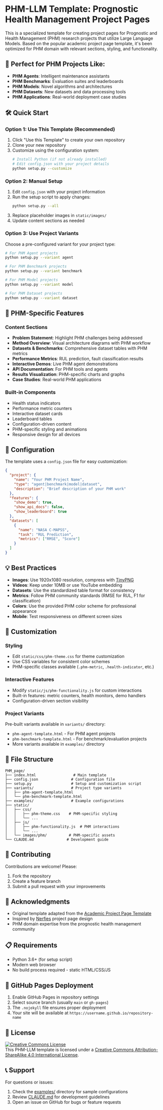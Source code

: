 # PHM-LLM Template: Prognostic Health Management Project Pages

This is a specialized template for creating project pages for Prognostic and Health Management (PHM) research projects that utilize Large Language Models. Based on the popular academic project page template, it's been optimized for PHM domain with relevant sections, styling, and functionality.


## 🚀 Perfect for PHM Projects Like:
- **PHM Agents**: Intelligent maintenance assistants
- **PHM Benchmarks**: Evaluation suites and leaderboards
- **PHM Models**: Novel algorithms and architectures
- **PHM Datasets**: New datasets and data processing tools
- **PHM Applications**: Real-world deployment case studies



## 🛠️ Quick Start

### Option 1: Use This Template (Recommended)
1. Click "Use this Template" to create your own repository
2. Clone your new repository
3. Customize using the configuration system:
   ```bash
   # Install Python (if not already installed)
   # Edit config.json with your project details
   python setup.py --customize
   ```

### Option 2: Manual Setup
1. Edit `config.json` with your project information
2. Run the setup script to apply changes:
   ```bash
   python setup.py --all
   ```
3. Replace placeholder images in `static/images/`
4. Update content sections as needed

### Option 3: Use Project Variants
Choose a pre-configured variant for your project type:
```bash
# For PHM Agent projects
python setup.py --variant agent

# For PHM Benchmark projects  
python setup.py --variant benchmark

# For PHM Model projects
python setup.py --variant model

# For PHM Dataset projects
python setup.py --variant dataset
```

## 🎯 PHM-Specific Features

### Content Sections
- **Problem Statement**: Highlight PHM challenges being addressed
- **Method Overview**: Visual architecture diagrams with PHM workflow
- **Datasets & Benchmarks**: Comprehensive dataset tables with PHM metrics
- **Performance Metrics**: RUL prediction, fault classification results
- **Interactive Demos**: Live PHM agent demonstrations
- **API Documentation**: For PHM tools and agents
- **Results Visualization**: PHM-specific charts and graphs
- **Case Studies**: Real-world PHM applications

### Built-in Components
- Health status indicators
- Performance metric counters
- Interactive dataset cards
- Leaderboard tables
- Configuration-driven content
- PHM-specific styling and animations
- Responsive design for all devices

## 📝 Configuration

The template uses a `config.json` file for easy customization:

```json
{
  "project": {
    "name": "Your PHM Project Name",
    "type": "agent|benchmark|model|dataset",
    "description": "Brief description of your PHM work"
  },
  "features": {
    "show_demo": true,
    "show_api_docs": false,
    "show_leaderboard": true
  },
  "datasets": [
    {
      "name": "NASA C-MAPSS",
      "task": "RUL Prediction",
      "metrics": ["RMSE", "Score"]
    }
  ]
}
```

## 💡 Best Practices

- **Images**: Use 1920x1080 resolution, compress with [TinyPNG](https://tinypng.com)
- **Videos**: Keep under 10MB or use YouTube embedding
- **Datasets**: Use the standardized table format for consistency
- **Metrics**: Follow PHM community standards (RMSE for RUL, F1 for classification)
- **Colors**: Use the provided PHM color scheme for professional appearance
- **Mobile**: Test responsiveness on different screen sizes

## 🎨 Customization

### Styling
- Edit `static/css/phm-theme.css` for theme customization
- Use CSS variables for consistent color schemes
- PHM-specific classes available (`.phm-metric`, `.health-indicator`, etc.)

### Interactive Features
- Modify `static/js/phm-functionality.js` for custom interactions
- Built-in features: metric counters, health monitors, demo handlers
- Configuration-driven section visibility

### Project Variants
Pre-built variants available in `variants/` directory:
- `phm-agent-template.html` - For PHM agent projects
- `phm-benchmark-template.html` - For benchmark/evaluation projects
- More variants available in `examples/` directory

## 📁 File Structure

```
PHM_page/
├── index.html                 # Main template
├── config.json               # Configuration file
├── setup.py                  # Setup and customization script
├── variants/                 # Project type variants
│   ├── phm-agent-template.html
│   └── phm-benchmark-template.html
├── examples/                 # Example configurations
├── static/
│   ├── css/
│   │   ├── phm-theme.css    # PHM-specific styling
│   │   └── ...
│   ├── js/
│   │   ├── phm-functionality.js  # PHM interactions
│   │   └── ...
│   └── images/phm/          # PHM-specific assets
└── CLAUDE.md               # Development guide
```

## 🤝 Contributing

Contributions are welcome! Please:
1. Fork the repository
2. Create a feature branch
3. Submit a pull request with your improvements

## 🙏 Acknowledgments

- Original template adapted from the [Academic Project Page Template](https://github.com/eliahuhorwitz/Academic-project-page-template)
- Inspired by [Nerfies](https://nerfies.github.io/) project page design
- PHM domain expertise from the prognostic health management community

## 📋 Requirements

- Python 3.6+ (for setup script)
- Modern web browser
- No build process required - static HTML/CSS/JS

## 🚀 GitHub Pages Deployment

1. Enable GitHub Pages in repository settings
2. Select source branch (usually `main` or `gh-pages`)
3. The `.nojekyll` file ensures proper deployment
4. Your site will be available at `https://username.github.io/repository-name`

## 📄 License

<a rel="license" href="http://creativecommons.org/licenses/by-sa/4.0/"><img alt="Creative Commons License" style="border-width:0" src="https://i.creativecommons.org/l/by-sa/4.0/88x31.png" /></a><br />This PHM-LLM template is licensed under a <a rel="license" href="http://creativecommons.org/licenses/by-sa/4.0/">Creative Commons Attribution-ShareAlike 4.0 International License</a>.

## 📞 Support

For questions or issues:
1. Check the [examples/](examples/) directory for sample configurations
2. Review [CLAUDE.md](CLAUDE.md) for development guidelines
3. Open an issue on GitHub for bugs or feature requests
